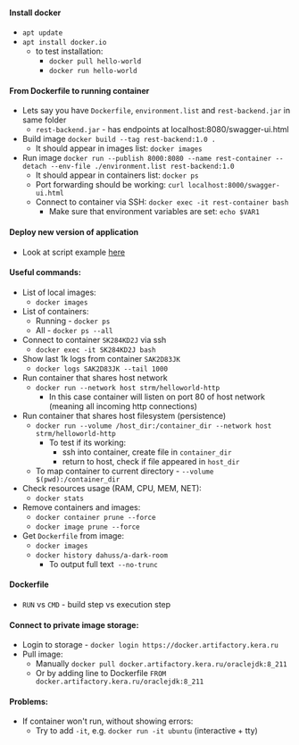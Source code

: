 #### Install docker
* `apt update`
* `apt install docker.io`
    * to test installation:
        * `docker pull hello-world`
        * `docker run hello-world`
        
#### From Dockerfile to running container
* Lets say you have `Dockerfile`, `environment.list` and `rest-backend.jar` in same folder
    * `rest-backend.jar` - has endpoints at localhost:8080/swagger-ui.html
* Build image `docker build --tag rest-backend:1.0 .`
    * It should appear in images list: `docker images`
* Run image `docker run --publish 8000:8080 --name rest-container --detach --env-file ./environment.list rest-backend:1.0`
    * It should appear in containers list: `docker ps`
    * Port forwarding should be working: `curl localhost:8000/swagger-ui.html`
    * Connect to container via SSH: `docker exec -it rest-container bash`
        * Make sure that environment variables are set: `echo $VAR1`
        
#### Deploy new version of application
* Look at script example [here](java-rest-backend/extras/update-backend.sh)
    
#### Useful commands:
* List of local images:
    * `docker images`
* List of containers:
    * Running - `docker ps`
    * All - `docker ps --all`
* Connect to container `SK284KD2J` via ssh
    * `docker exec -it SK284KD2J bash`
* Show last 1k logs from container `SAK2D83JK`
    * `docker logs SAK2D83JK --tail 1000`
* Run container that shares host network
    * `docker run --network host strm/helloworld-http`
        * In this case container will listen on port 80 of host network (meaning all incoming http connections)
* Run container that shares host filesystem (persistence)
    * `docker run --volume /host_dir:/container_dir --network host strm/helloworld-http`
        * To test if its working:
            * ssh into container, create file in `container_dir`
            * return to host, check if file appeared in `host_dir`
    * To map container to current directory - `--volume $(pwd):/container_dir`
* Check resources usage (RAM, CPU, MEM, NET):
    * `docker stats`
* Remove containers and images:
    * `docker container prune --force`
    * `docker image prune --force`
* Get `Dockerfile` from image:
    * `docker images`
    * `docker history dahuss/a-dark-room`
        * To output full text` --no-trunc`
        
#### Dockerfile
* `RUN` vs `CMD` - build step vs execution step

#### Connect to private image storage:
* Login to storage - `docker login https://docker.artifactory.kera.ru`
* Pull image:
    * Manually `docker pull docker.artifactory.kera.ru/oraclejdk:8_211`
    * Or by adding line to Dockerfile `FROM docker.artifactory.kera.ru/oraclejdk:8_211`

#### Problems:
* If container won't run, without showing errors:
    * Try to add `-it`, e.g. `docker run -it ubuntu` (interactive + tty)
